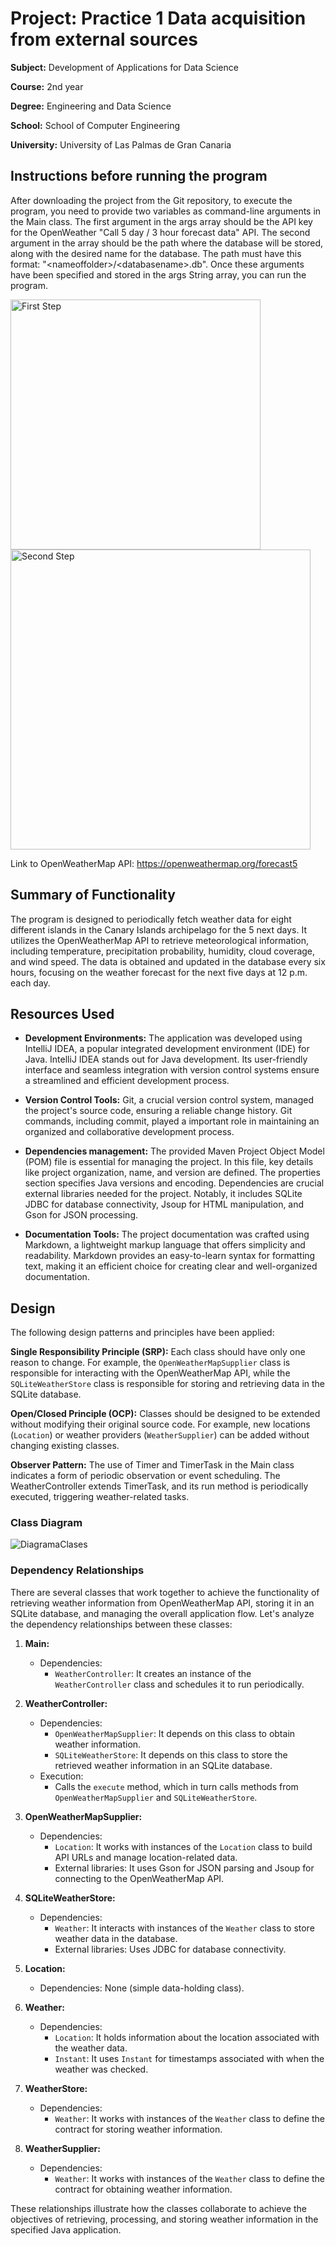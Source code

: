 # Project: Practice 1 Data acquisition from external sources

**Subject:** Development of Applications for Data Science

**Course:** 2nd year

**Degree:** Engineering and Data Science

**School:** School of Computer Engineering

**University:** University of Las Palmas de Gran Canaria

## Instructions before running the program
After downloading the project from the Git repository, to execute the program, you need to provide two variables as command-line arguments in the Main class. The first argument in the args array should be the API key for the OpenWeather "Call 5 day / 3 hour forecast data" API. The second argument in the array should be the path where the database will be stored, along with the desired name for the database. The path must have this format: "\<nameoffolder>/\<databasename>.db". Once these arguments have been specified and stored in the args String array, you can run the program.

<img width="400" alt="First Step" src="https://github.com/alejandroalemanaleman/Memoria/assets/145342887/ac2456f1-1ddf-43cf-95fd-460d8e3684b4">
<img width="480" alt="Second Step" src="https://github.com/alejandroalemanaleman/Memoria/assets/145342887/8678f81d-9ab7-4534-ad1e-d9989ef13331">

Link to OpenWeatherMap API: https://openweathermap.org/forecast5


## Summary of Functionality

The program is designed to periodically fetch weather data for eight different islands in the Canary Islands archipelago for the 5 next days. It utilizes the OpenWeatherMap API to retrieve meteorological information, including temperature, precipitation probability, humidity, cloud coverage, and wind speed. The data is obtained and updated in the database every six hours, focusing on the weather forecast for the next five days at 12 p.m. each day.



## Resources Used

- **Development Environments:**
  The application was developed using IntelliJ IDEA, a popular integrated development environment (IDE) for Java. IntelliJ IDEA stands out for Java development. Its user-friendly interface and seamless integration with version control systems ensure a streamlined and efficient development process.

- **Version Control Tools:**
  Git, a crucial version control system, managed the project's source code, ensuring a reliable change history. Git commands, including commit, played a important role in maintaining an organized and collaborative development process.

- **Dependencies management:**
  The provided Maven Project Object Model (POM) file is essential for managing the project. In this file, key details like project organization, name, and version are defined. The properties section specifies Java versions and encoding.
  Dependencies are crucial external libraries needed for the project. Notably, it includes SQLite JDBC for database connectivity, Jsoup for HTML manipulation, and Gson for JSON processing.

- **Documentation Tools:**
  The project documentation was crafted using Markdown, a lightweight markup language that offers simplicity and readability. Markdown provides an easy-to-learn syntax for formatting text, making it an efficient choice for creating clear and well-organized documentation.

## Design

The following design patterns and principles have been applied:

**Single Responsibility Principle (SRP):** Each class should have only one reason to change. For example, the `OpenWeatherMapSupplier` class is responsible for interacting with the OpenWeatherMap API, while the `SQLiteWeatherStore` class is responsible for storing and retrieving data in the SQLite database.

**Open/Closed Principle (OCP):** Classes should be designed to be extended without modifying their original source code. For example, new locations (`Location`) or weather providers (`WeatherSupplier`) can be added without changing existing classes.

**Observer Pattern:**
The use of Timer and TimerTask in the Main class indicates a form of periodic observation or event scheduling. The WeatherController extends TimerTask, and its run method is periodically executed, triggering weather-related tasks.

### Class Diagram

![DiagramaClases](https://github.com/alejandroalemanaleman/Practice1/assets/145342887/596ce23b-6c63-44d6-9acc-80ee9cd5384b)

### Dependency Relationships

There are several classes that work together to achieve the functionality of retrieving weather information from OpenWeatherMap API, storing it in an SQLite database, and managing the overall application flow. Let's analyze the dependency relationships between these classes:

1. **Main:**
   - Dependencies:
     - `WeatherController`: It creates an instance of the `WeatherController` class and schedules it to run periodically.

2. **WeatherController:**
   - Dependencies:
     - `OpenWeatherMapSupplier`: It depends on this class to obtain weather information.
     - `SQLiteWeatherStore`: It depends on this class to store the retrieved weather information in an SQLite database.
   - Execution:
     - Calls the `execute` method, which in turn calls methods from `OpenWeatherMapSupplier` and `SQLiteWeatherStore`.

3. **OpenWeatherMapSupplier:**
   - Dependencies:
     - `Location`: It works with instances of the `Location` class to build API URLs and manage location-related data.
     - External libraries: It uses Gson for JSON parsing and Jsoup for connecting to the OpenWeatherMap API.

4. **SQLiteWeatherStore:**
   - Dependencies:
     - `Weather`: It interacts with instances of the `Weather` class to store weather data in the database.
     - External libraries: Uses JDBC for database connectivity.

5. **Location:**
   - Dependencies: None (simple data-holding class).

6. **Weather:**
   - Dependencies:
     - `Location`: It holds information about the location associated with the weather data.
     - `Instant`: It uses `Instant` for timestamps associated with when the weather was checked.

7. **WeatherStore:**
   - Dependencies:
     - `Weather`: It works with instances of the `Weather` class to define the contract for storing weather information.

8. **WeatherSupplier:**
   - Dependencies:
     - `Weather`: It works with instances of the `Weather` class to define the contract for obtaining weather information.

These relationships illustrate how the classes collaborate to achieve the objectives of retrieving, processing, and storing weather information in the specified Java application.
